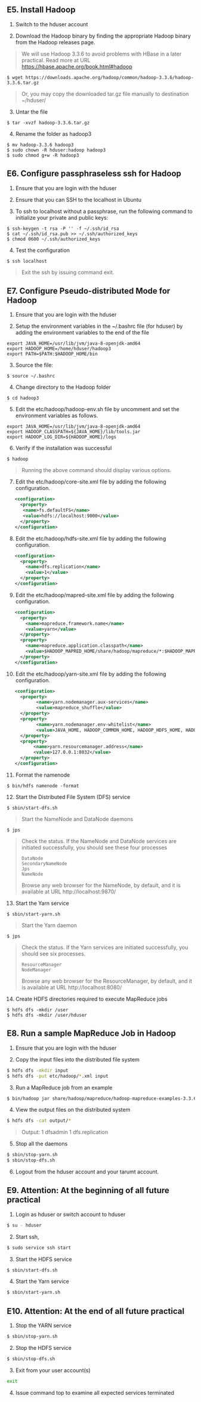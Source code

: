 
## E5. Install Hadoop
1. Switch to the hduser account

2. Download the Hadoop binary by finding the appropriate Hadoop binary from the Hadoop releases page.
> We will use Hadoop 3.3.6 to avoid problems with HBase in a later practical. Read more at URL https://hbase.apache.org/book.html#hadoop
~~~
$ wget https://downloads.apache.org/hadoop/common/hadoop-3.3.6/hadoop-3.3.6.tar.gz
~~~
> Or, you may copy the downloaded tar.gz file manually to destination ~/hduser/

3.	Untar the file
~~~
$ tar -xvzf hadoop-3.3.6.tar.gz
~~~

4.	Rename the folder as hadoop3
~~~
$ mv hadoop-3.3.6 hadoop3
$ sudo chown -R hduser:hadoop hadoop3
$ sudo chmod g+w -R hadoop3
~~~

## E6. Configure passphraseless ssh for Hadoop
1. Ensure that you are login with the hduser 

2. Ensure that you can SSH to the localhost in Ubuntu

3. To ssh to localhost without a passphrase, run the following command to initialize your private and public keys:
~~~
$ ssh-keygen -t rsa -P '' -f ~/.ssh/id_rsa
$ cat ~/.ssh/id_rsa.pub >> ~/.ssh/authorized_keys
$ chmod 0600 ~/.ssh/authorized_keys
~~~

4. Test the configuration
~~~
$ ssh localhost
~~~
> Exit the ssh by issuing command exit.

## E7. Configure Pseudo-distributed Mode for Hadoop
1. Ensure that you are login with the hduser 

2. Setup the environment variables in the ~/.bashrc file (for hduser) by adding the environment variables to the end of the file
 ~~~
 export JAVA_HOME=/usr/lib/jvm/java-8-openjdk-amd64
 export HADOOP_HOME=/home/hduser/hadoop3
 export PATH=$PATH:$HADOOP_HOME/bin
 ~~~

3. Source the file:
 ~~~
 $ source ~/.bashrc
 ~~~

4. Change directory to the Hadoop folder
 ~~~
 $ cd hadoop3
 ~~~

5. Edit the etc/hadoop/hadoop-env.sh file by uncomment and set the environment variables as follows.
 ~~~
 export JAVA_HOME=/usr/lib/jvm/java-8-openjdk-amd64
 export HADOOP_CLASSPATH=${JAVA_HOME}/lib/tools.jar
 export HADOOP_LOG_DIR=${HADOOP_HOME}/logs
 ~~~

6. Verify if the installation was successful
 ~~~
 $ hadoop
 ~~~
 > Running the above command should display various options.

7. Edit the etc/hadoop/core-site.xml file by adding the following configuration.
 ~~~xml
    <configuration>
      <property>
       <name>fs.defaultFS</name>
       <value>hdfs://localhost:9000</value>
      </property>
    </configuration>
 ~~~

8. Edit the etc/hadoop/hdfs-site.xml file by adding the following configuration.
 ~~~xml
    <configuration>
      <property>
        <name>dfs.replication</name>
        <value>1</value>
      </property>
    </configuration>
 ~~~

9. Edit the etc/hadoop/mapred-site.xml file by adding the following configuration.
 ~~~xml
    <configuration>
      <property>
   	    <name>mapreduce.framework.name</name>
    	<value>yarn</value>
      </property>
      <property>  
        <name>mapreduce.application.classpath</name>      
        <value>$HADOOP_MAPRED_HOME/share/hadoop/mapreduce/*:$HADOOP_MAPRED_HOME/share/hadoop/mapreduce/lib/*</value>
      </property>
    </configuration>
 ~~~

10. Edit the etc/hadoop/yarn-site.xml file by adding the following configuration.
 ~~~xml
    <configuration>
      <property>
            <name>yarn.nodemanager.aux-services</name>
            <value>mapreduce_shuffle</value>
      </property>
      <property>
            <name>yarn.nodemanager.env-whitelist</name>    
            <value>JAVA_HOME, HADOOP_COMMON_HOME, HADOOP_HDFS_HOME, HADOOP_CONF_DIR, CLASSPATH_PREPEND_DISTCACHE, HADOOP_YARN_HOME, HADOOP_MAPRED_HOME</value>
      </property>
      <property>
           <name>yarn.resourcemanager.address</name>
           <value>127.0.0.1:8032</value>
      </property>
    </configuration>
 ~~~

11. Format the namenode 
 ~~~
 $ bin/hdfs namenode -format
 ~~~

12. Start the Distributed File System (DFS) service
 ~~~
 $ sbin/start-dfs.sh
 ~~~
 > Start the NameNode and DataNode daemons
 ~~~
 $ jps
 ~~~
 > Check the status. If the NameNode and DataNode services are initiated successfully, you should see these four processes
 > ~~~
 > DataNode
 > SecondaryNameNode
 > Jps
 > NameNode
 > ~~~
 > Browse any web browser for the NameNode, by default, and it is available at URL http://localhost:9870/

13. Start the Yarn service
 ~~~
 $ sbin/start-yarn.sh
 ~~~
 > Start the Yarn daemon
 ~~~
 $ jps
 ~~~
 > Check the status. If the Yarn services are initiated successfully, you should see six processes.
 > ~~~
 > ResourceManager
 > NodeManager
 > ~~~
 > Browse any web browser for the ResourceManager, by default, and it is available at URL http://localhost:8080/

14. Create HDFS directories required to execute MapReduce jobs
 ~~~
 $ hdfs dfs -mkdir /user
 $ hdfs dfs -mkdir /user/hduser
 ~~~

## E8. Run a sample MapReduce Job in Hadoop
1. Ensure that you are login with the hduser 

2. Copy the input files into the distributed file system
~~~bash
$ hdfs dfs -mkdir input
$ hdfs dfs -put etc/hadoop/*.xml input
~~~

3. Run a MapReduce job from an example
~~~bash
$ bin/hadoop jar share/hadoop/mapreduce/hadoop-mapreduce-examples-3.3.6.jar grep input output 'dfs[a-z.]+'
~~~

4. View the output files on the distributed system
~~~bash
$ hdfs dfs -cat output/*
~~~
> Output:
> 1       dfsadmin
> 1       dfs.replication

5. Stop all the daemons
~~~bash
$ sbin/stop-yarn.sh
$ sbin/stop-dfs.sh
~~~

6. Logout from the hduser account and your tarumt account.

## E9. Attention: At the beginning of all future practical
1. Login as hduser or switch account to hduser
~~~bash
$ su - hduser
~~~

2. Start ssh,
~~~bash
$ sudo service ssh start
~~~

3. Start the HDFS service
~~~bash
$ sbin/start-dfs.sh
~~~

4. Start the Yarn service
~~~bash
$ sbin/start-yarn.sh
~~~

## E10. Attention: At the end of all future practical
1. Stop the YARN service
~~~bash
$ sbin/stop-yarn.sh
~~~

2. Stop the HDFS service
~~~bash
$ sbin/stop-dfs.sh
~~~

3. Exit from your user account(s) 
~~~bash
exit
~~~

4. Issue command top to examine all expected services terminated
